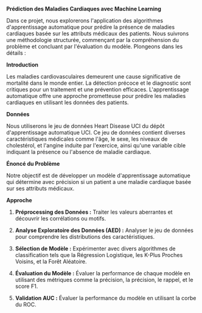 **Prédiction des Maladies Cardiaques avec Machine Learning**

Dans ce projet, nous explorerons l'application des algorithmes d'apprentissage automatique pour prédire la présence de maladies cardiaques basée sur les attributs médicaux des patients. Nous suivrons une méthodologie structurée, commençant par la compréhension du problème et concluant par l'évaluation du modèle. Plongeons dans les détails :

**Introduction**

Les maladies cardiovasculaires demeurent une cause significative de mortalité dans le monde entier. La détection précoce et le diagnostic sont critiques pour un traitement et une prévention efficaces. L'apprentissage automatique offre une approche prometteuse pour prédire les maladies cardiaques en utilisant les données des patients.

**Données**

Nous utiliserons le jeu de données Heart Disease UCI du dépôt d'apprentissage automatique UCI. Ce jeu de données contient diverses caractéristiques médicales comme l'âge, le sexe, les niveaux de cholestérol, et l'angine induite par l'exercice, ainsi qu'une variable cible indiquant la présence ou l'absence de maladie cardiaque.

**Énoncé du Problème**

Notre objectif est de développer un modèle d'apprentissage automatique qui détermine avec précision si un patient a une maladie cardiaque basée sur ses attributs médicaux.

**Approche**

1. **Préprocessing des Données :** Traiter les valeurs aberrantes et découvrir les corrélations ou motifs.

2. **Analyse Exploratoire des Données (AED) :** Analyser le jeu de données pour comprendre les distributions des caractéristiques.

3. **Sélection de Modèle :** Expérimenter avec divers algorithmes de classification tels que la Régression Logistique, les K-Plus Proches Voisins, et la Forêt Aléatoire.

4. **Évaluation du Modèle :** Évaluer la performance de chaque modèle en utilisant des métriques comme la précision, la précision, le rappel, et le score F1.

5. **Validation AUC :** Évaluer la performance du modèle en utilisant la corbe du ROC.
